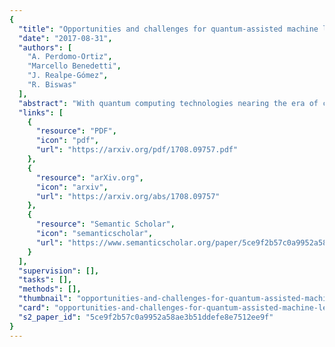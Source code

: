```yaml
---
{
  "title": "Opportunities and challenges for quantum-assisted machine learning in near-term quantum computers",
  "date": "2017-08-31",
  "authors": [
    "A. Perdomo-Ortiz",
    "Marcello Benedetti",
    "J. Realpe-Gómez",
    "R. Biswas"
  ],
  "abstract": "With quantum computing technologies nearing the era of commercialization and quantum supremacy, machine learning (ML) appears as one of the promising \"killer\" applications. Despite significant effort, there has been a disconnect between most quantum ML proposals, the needs of ML practitioners, and the capabilities of near-term quantum devices to demonstrate quantum enhancement in the near future. In this contribution to the focus collection on \"What would you do with 1000 qubits?\", we provide concrete examples of intractable ML tasks that could be enhanced with near-term devices. We argue that to reach this target, the focus should be on areas where ML researchers are struggling, such as generative models in unsupervised and semi-supervised learning, instead of the popular and more tractable supervised learning techniques. We also highlight the case of classical datasets with potential quantum-like statistical correlations where quantum models could be more suitable. We focus on hybrid quantum-classical approaches and illustrate some of the key challenges we foresee for near-term implementations. Finally, we introduce the quantum-assisted Helmholtz machine (QAHM), an attempt to use near-term quantum devices to tackle high-dimensional datasets of continuous variables. Instead of using quantum computers to assist deep learning, as previous approaches do, the QAHM uses deep learning to extract a low-dimensional binary representation of data, suitable for relatively small quantum processors which can assist the training of an unsupervised generative model. Although we illustrate this concept on a quantum annealer, other quantum platforms could benefit as well from this hybrid quantum-classical framework.",
  "links": [
    {
      "resource": "PDF",
      "icon": "pdf",
      "url": "https://arxiv.org/pdf/1708.09757.pdf"
    },
    {
      "resource": "arXiv.org",
      "icon": "arxiv",
      "url": "https://arxiv.org/abs/1708.09757"
    },
    {
      "resource": "Semantic Scholar",
      "icon": "semanticscholar",
      "url": "https://www.semanticscholar.org/paper/5ce9f2b57c0a9952a58ae3b51ddefe8e7512ee9f"
    }
  ],
  "supervision": [],
  "tasks": [],
  "methods": [],
  "thumbnail": "opportunities-and-challenges-for-quantum-assisted-machine-learning-in-near-term-quantum-computers-thumb.jpg",
  "card": "opportunities-and-challenges-for-quantum-assisted-machine-learning-in-near-term-quantum-computers-card.jpg",
  "s2_paper_id": "5ce9f2b57c0a9952a58ae3b51ddefe8e7512ee9f"
}
---
```


